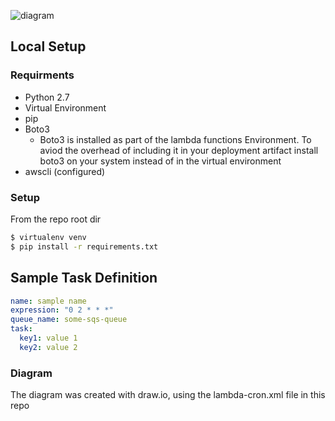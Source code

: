 ![diagram](/diagram.png)

## Local Setup

### Requirments
- Python 2.7
- Virtual Environment
- pip
- Boto3
  - Boto3 is installed as part of the lambda functions Environment.  To aviod the overhead of including it in your deployment artifact install boto3 on your system instead of in the virtual environment
- awscli (configured)

### Setup
From the repo root dir
``` bash
$ virtualenv venv
$ pip install -r requirements.txt
```


## Sample Task Definition

``` yaml
name: sample name
expression: "0 2 * * *"
queue_name: some-sqs-queue
task:
  key1: value 1
  key2: value 2
```


### Diagram
The diagram was created with draw.io, using the lambda-cron.xml file in this repo
